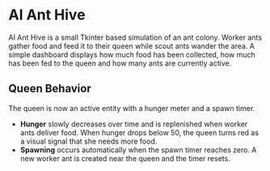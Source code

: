 # AI Ant Hive

AI Ant Hive is a small Tkinter based simulation of an ant colony. Worker ants gather food and feed it to their queen while scout ants wander the area. A simple dashboard displays how much food has been collected, how much has been fed to the queen and how many ants are currently active.

## Queen Behavior

The queen is now an active entity with a hunger meter and a spawn timer.

- **Hunger** slowly decreases over time and is replenished when worker ants
  deliver food. When hunger drops below 50, the queen turns red as a visual
  signal that she needs more food.
- **Spawning** occurs automatically when the spawn timer reaches zero. A new
  worker ant is created near the queen and the timer resets.

<!-- Optionally include a screenshot or GIF demonstrating the ants moving and feeding the queen. -->
